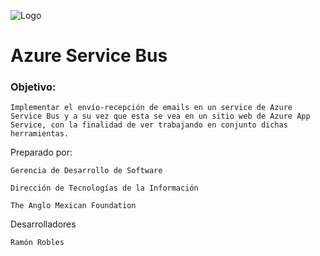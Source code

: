 ![Logo](https://atc.theanglo.mx/img/Firma_TAMF.png)

# Azure Service Bus

### Objetivo:

```
Implementar el envío-recepción de emails en un service de Azure Service Bus y a su vez que esta se vea en un sitio web de Azure App Service, con la finalidad de ver trabajando en conjunto dichas herramientas.
```

Preparado por:

```	
Gerencia de Desarrollo de Software

Dirección de Tecnologías de la Información

The Anglo Mexican Foundation
```

Desarrolladores

```
Ramón Robles
```


